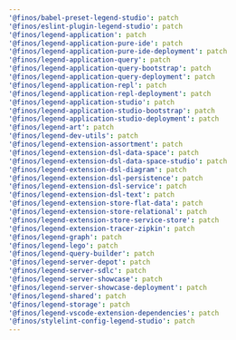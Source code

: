 ```yaml
---
'@finos/babel-preset-legend-studio': patch
'@finos/eslint-plugin-legend-studio': patch
'@finos/legend-application': patch
'@finos/legend-application-pure-ide': patch
'@finos/legend-application-pure-ide-deployment': patch
'@finos/legend-application-query': patch
'@finos/legend-application-query-bootstrap': patch
'@finos/legend-application-query-deployment': patch
'@finos/legend-application-repl': patch
'@finos/legend-application-repl-deployment': patch
'@finos/legend-application-studio': patch
'@finos/legend-application-studio-bootstrap': patch
'@finos/legend-application-studio-deployment': patch
'@finos/legend-art': patch
'@finos/legend-dev-utils': patch
'@finos/legend-extension-assortment': patch
'@finos/legend-extension-dsl-data-space': patch
'@finos/legend-extension-dsl-data-space-studio': patch
'@finos/legend-extension-dsl-diagram': patch
'@finos/legend-extension-dsl-persistence': patch
'@finos/legend-extension-dsl-service': patch
'@finos/legend-extension-dsl-text': patch
'@finos/legend-extension-store-flat-data': patch
'@finos/legend-extension-store-relational': patch
'@finos/legend-extension-store-service-store': patch
'@finos/legend-extension-tracer-zipkin': patch
'@finos/legend-graph': patch
'@finos/legend-lego': patch
'@finos/legend-query-builder': patch
'@finos/legend-server-depot': patch
'@finos/legend-server-sdlc': patch
'@finos/legend-server-showcase': patch
'@finos/legend-server-showcase-deployment': patch
'@finos/legend-shared': patch
'@finos/legend-storage': patch
'@finos/legend-vscode-extension-dependencies': patch
'@finos/stylelint-config-legend-studio': patch
---
```

